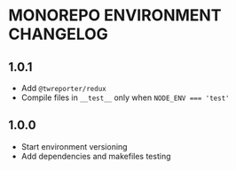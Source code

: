 # MONOREPO ENVIRONMENT CHANGELOG

## 1.0.1

- Add `@twreporter/redux`
- Compile files in `__test__` only when `NODE_ENV === 'test'`

## 1.0.0

- Start environment versioning
- Add dependencies and makefiles testing
